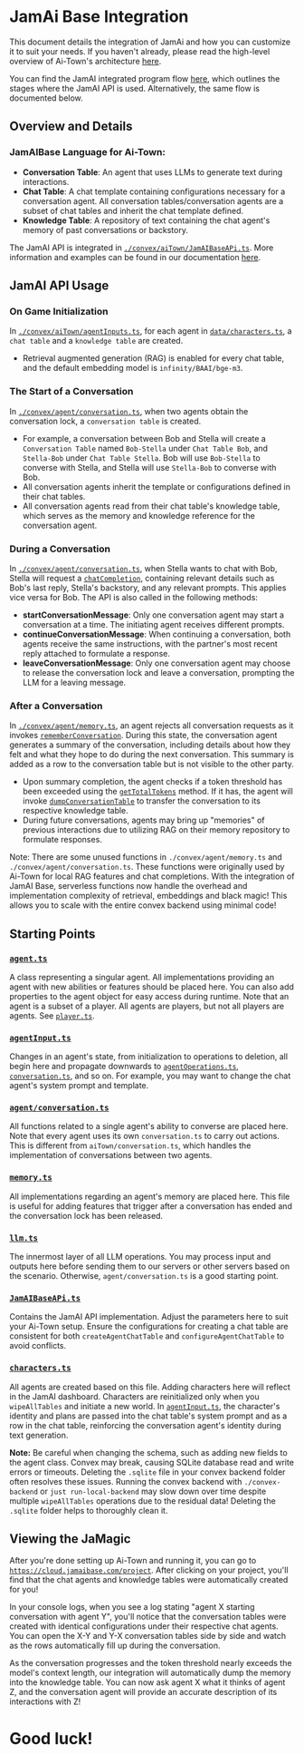 # JamAi Base Integration

This document details the integration of JamAi and how you can customize it to suit your needs. If you haven't already, please read the high-level overview of Ai-Town's architecture [here](./ARCHITECTURE.md).

You can find the JamAI integrated program flow [here](https://viewer.diagrams.net/?tags=%7B%7D&highlight=0000ff&edit=_blank&layers=1&nav=1&title=aitownagent.drawio#R7V1Zk9o6Fv4t80Dd5AHKO%2FDYoZtM5mbpezuz5KlLYAFO25bjpZf8%2BtFqbFkGQ5utIZVKsCzL0tHR0XcWHXfMUfD8MQbR4gtyod8xNPe5Y153DMPQ%2Bhb%2Bj5S8sBJdGw5YyTz2XF62LLjzfkNRkZdmnguTUsUUIT%2F1onLhFIUhnKalMhDH6KlcbYb88lsjMIeVgrsp8Kul%2F%2FXcdMFKB7a2LP8n9OYL8WZd43cCICrzgmQBXPRUKDJvOuYoRihlv4LnEfQJ9QRd2HPjmrt5x2IYpk0euLVGsw8%2F%2F%2Bp2k8h1v%2F34M%2Fsa%2Fe6arJVH4Gd8wLyz6YugAHQxQfglitMFmqMQ%2BDfL0g8xykIXktdo%2BGpZ5zNCES7UceFPmKYvfHZBliJctEgDn9%2BtDoWPLkFZPIUr%2Bi9YAsRzmK6ox4dFxlJ4ASfUR4gCmMYvuEIMfZB6j%2BXJB5yH5nm9JZnxD07pDaiuV6h%2Bh0eQVknv%2B5jPCYmfFl4K7yJAifGE11pDAj7COIXPK4cs1mqf8ylfqRa%2FfFpyvS5YeVHg%2BIG2IyLZJ86aRkPWtI6KNY0K1T%2BCAOKST6FXZdD9s6XuNORLZ1d82a9Q6Cs6BGfOUJjym4b2Kk61GnKqc1ScOjxx%2BdCU6oOjorpVofoMxaR7YLog75sTOhiOj0f0wfUe8c85%2BTldgJQOduITYQKfvSTFXRuLqrgvhdqViYwXKJhkyfqNcIFi7zdeGKBNEWSXRZChEkGOQgTp%2Bq5kkFOZhVEMQUpIK1EahC7%2Bd4TCmTfPYlLy99XHA8hxW5OIOLAPLMf1Kgo7LQEyaChABBceiQQZ1CEMSrLDIwxLPzTC0Ksg7DAQAxM1fvlf8eIHaaxni8vrZ944u3rhV%2B1BEzEXre2SfNK1nu44%2FdK843dxkdR4HfDmb5FHNj3RtmWVGcrRJEZhg%2BFPLXnlKo7BS6FaRCokK96jq98zblhf9HPJqqwH6qeX5MlNOXZ5WGg2S2Dakbk%2FJ%2F4rFkQVdZyWqG7Mxrp5VLJa9LtA%2BGskYF5CnsZaoceBBwqx0E1wr1BIkd22GK4VmV7mVdtQyHRdBdl2J9SrmO3EeNhsysP2cfFwFXC8VcL3j4vwVePyuKgrljWVES2B0wfS7EyWJ1WNkquQLeuPbcge2%2BiVpU9fhShte6%2FSp2pN%2FURFt0%2F4tUzse8%2BlfU3JJGWh9ytbKpK4XoLpTpV8%2FEb8vzfzYFwh%2BO7JLKMsJZEthYgf7orGRnWz%2FBtOIVlnZMklEaYdTA4hewp4HC%2FKV8miflNZNDwuWVS12o5K8oWJIQZpUhiDado7AFPLuuhQhVv2qouKzfJ0d89hQ44VLe6fYz%2FF%2Fb%2Bs6e3N7cQe%2FPnr8zS9%2BxUoHDEXuu%2BD7ifvET9RutuHIDMGkSmxb2m9vs0vfxRuLc1b5EJYt3KrWH7BrGLGOrNYu5OqpOLB5nRltwuL6TveWgnET9EDDCmgzCiWVHmRDr796lrTKIjd7b9V7fXHwUHkK426eSDXWhF1XAptzlAFdpbYGD5PIXQJjPS9wEuPzQ6m6yqGVhrCzJ1xdNUQdmDvhtbTLLssy23HXCPM6dUtjD1MFawAL%2FeJUot8QyENGqs3FXwht9b%2BimtvIamdBBUBWhGMrKsV34eipWFvaGvLP5JBd4BvF%2F%2BU39KShyUPbsuHw7tR22vtlQ%2FYwxU%2BmbbcKWbVUHH6e0pTw4RxXIYJs6rnnXo4WeOpMI8LrRoKG1HRIP0Qoief9rUSyCTwqxq47nXHd%2FqS9Vk3bRWIVZmf%2B7va881Td%2BAaTbVq87gcuEZVA7vOgqgju1eI1TN37P6RqLn98PqYc%2FDYHLOqA%2BShd8dAMmsokczSDh1oZ1YBvzLUa6%2BQ%2F1ABTWZTZ27rYb9bIWAZAA%2Bs1XhWqr8yxKg1OFs12V5DH1aDUuSo2AAGM49ev%2FuKyCCKHul%2FvD8GgddX7t2K1bvF1v3vBMbfJj%2FJqTlD88EE%2BmJnLjjbC%2BN3fmWIxnIjH4Md84ow33zyztAs5r0v%2FnhP6aFNwPRhTldtV3qKyFFSd%2Fk%2Ff4Qste4MBJ7%2FwmqPUJggH4%2BL1sPdAAEhPO%2FMCC846oDWvsIn%2BSZ7JEAhStis5S9I6GImzetW9Mxu%2BF4Iu4Km9NZQ3KIz3%2BWNkFtRzFpz8jeJyINKoIIowk%2BH6%2BjZMUx36k4BUDY%2BzWK%2FEPDAGhQv0TZ8j%2B0Mp66jfE%2B3G8NfGUzS1l42hUO9P1C%2B7Pbb3ff9DKpN6q0Y0CJNI1pvjP%2FqQ6OnO4PeQOs5WEZcOUMHI7IxiDz87yPm%2FTEGXPfC9zxmAqilPrr9Cei7aja1R7WvUQfUVNi6i5cKcOnKa492f4DpFEZ8%2BYEo8r0pF93jnwkK%2Fzhr2uC9jATedNOXCJ4%2BhVyQgnbp0%2BkXSkkMU16DPL2sbuGKV143RU9ht2N%2FoCrPfUjOINjXnf51seqo1I%2Bk3KT9odkbyT5b06hL51L9WJLWPfXoE59D4SGtdJtIlCk98FOqFGZ44yfDo9sonsLXz2J7k9eMklefjoCOpa4GLOPBCk6jNRh71fJWAJMEs%2BFq%2FoqRXzvElySFQS3jhixeb0Un8b5DQp5gfJ%2BkCIPGUk%2FxhX1dahK%2FLIIxSOmBskKzenlU4PmeunnL49I1rUznFEX3UXkeejp5K3tx%2F7peqK3iU1VIaORjBLdAPpbN5bwQdH5owX9A7C1199WKx7AA5rmmUlAXMOZneCDXEDArYnqM2KK4DlFIQCRWQXypCPjePMSXPpxRPsX6Axbz%2FhUvDjzXpfqwSiFBuPbMp4kmFrge5vBWNBP5%2FJ6pDLc0FZqJbm%2BumuDLgnaygS5oNTnUF7pXJDPIkt4uSBbUrKCX54uU34IUr4uQlmA1JZ9FkQ3E6Mh2iVpqr9XlC7S0FZQUZa900pmSkpkfxdzUR2dVzHNSQzVuuLYUf%2BvUj1RYRkNjkHVcSSJEv0uEZ1I3UuKAAA%2FQCxkQcLBSbWha%2Fi8Fp0RWdrnYI5WmMKR%2BcJXCbvOH6nTvibIL9fVJ%2B8pHmr6YGpmeiVrnfcegkli5CKbskRPuV1fFE%2FH4FntbZauaKMoiuWxBNIpE5EgS3dCLPVIMY4JivN91%2BY0rypi%2B525H3PXzq0nza2gDMcubvuzVM0MfYk4NcqqBDZ7iwTXTUSH9KY57ieqossVhODeRMSxPlbDxSFTELPuc15Bp8kZJZXANMPfefCfwT8Uuk7jwUM5XxGZT%2B8hbJtuSAuXDQ4mK06TTXEUOw3oO0S94WThJovPguypTvfEhf8kSemwsTFIQimPDzBUToSjzWYHH4inlLZWy2qcwytKEbayC%2FVjZRsSTMKKkbhU0KKKbdcoqQYyi7wKuEcCo0sFa0Lcq2LqqbpkqHcGQkw20B%2FoanIxIFoDYJq%2BnKIiwakVGz8Cz0JYGoiBPmmgp6bUadjamol4hmsp3ZrSjV3UNqzRlVrmB3aVHENrB0cJxViDWuMsWOWs4X%2BcMJo%2BL%2B4RY5%2BqdwZNflImCkeLkMG46UwiFSiMXKL5TwCCfM17iJY39puklQuqNzxIRYeel4Rz%2F%2FMSN1wF4oDsHqUmcvhqx4mCmxUCMhi4tMhCEdD0Dd3m43OvBHv5PWP6vfG8Kux%2FQhN0VxbiA3aoDfdSiec%2Fi%2FWmPvbXqXa15XO0eZzk1%2FLrpKC8G%2BsS%2FI5evKzBLqdsJYioTOcgty5QY9Ciyy4aLaevSwRBW8LNkwecGdfJQMEU00zor7GltsUMpH45uViOlBkPFfrGzE%2BRWg5ynO95irU2peCZbbDU2uGpqvNiVS5PTlw3%2FTe3KtpRw0ZZzDO%2FarqzKGHNMeKoVW2Ut4EpILuoihvrCNpF377cDSW8CBZHairQ0HKrQYwBsZwVRBKlKy6CJVB1NfoptV2y3gIVkLtHG660yCTmzkMD4kWIBVbfzcwtEwJBKUtpQ5haWDFzULay9yxtmOU3oaUeeLWbZI3yPeT%2BW7yogYxSXKqOH5e%2F3h8ETxRQpdjv4oiLGzKoOr5vaXgFGg6TJOwYYg03JeB4Aw1Y5rlfH4b7B4FoyEB%2FQTx7wKFsqbFZuAE2Cj2icsqHx8GTxQ%2B9r79Wb5KpQ0ZI%2BzN9R8jOaU%2FpH1WOts6WmKI1l4PAR2PyHoVvqoayP5T2G8WDYxAdEVCD6w6iZm5Xxwscwlk3m5tj5bIN5eX3Y89jNWDgrpI3UAZBxOYKTVdH5%2FwapYo5dGPmIifCV1G1%2FTtM4W2co2XZKS%2FGaNU6OunhNxRBlnYRDqc6bPLWxy41lkwUv4sLfxprfOlz%2FshAuC%2BFNLYTXnc2oD1heGU4slODcmlQbKIxn2ftNd1CmAfNjn7hdFnyB28pSxN1Zm0Qqt6AmO1JksfKMt66KLN5ZugL7BOMbm7Zywz1DxHgDpynLTsuNgRrmHT%2BRPLNZ6mGCjX0%2FYOZBgsZGKIh8SHj77I2C1czJ9J1a5YSRjhfa8spgMU%2BHjuwhta%2BSJAtY5A3LfMtMhBOYPkGa3Iz7Q3moDnWZarMYBeIWdbpW2IJ67g89vjUSf5NzvXjPGZZZuyjE6azquUu75EI%2Bm%2FEb%2Bfgpk6jjNloxcb%2BGZ%2FHFhWPLHMumqz4e8TyIwdm3NvzjjfglHCnuQZU531K5JYyd5YS0Dx5bmEO%2Bs%2FFLXNJ%2FbKM%2Fr5UzS9ptrnVe0n9c0n%2FwMnHwfJzR2L7Wer7btA5VzKepi1qb1TV2pEv%2BjWOZKHbUbA%2FTVEqakIqDWct6FOXnD22dDCQLwvsAlPMWlF5dSlZhNk8bgSIYAiIf5lHaNXt2N83iCarpyEEzR%2BS%2FDpMholgjBvN7jPFAkNQT%2FaF0yy6%2FYTWfAMYhNXSK8UjDBy%2Bc36%2BaVw8L9NBLMcgbf7gizDGezGGXPQvj7qPRDcwyTcXf7fJfKDWXHWfEsK0ChD2zjBi5ylTUCJS5%2BlrKiHEB8LsD8Be0rnzZBa1X0XqMnsgVcN0VHS4htg1805e12tpaPU814lQxuexWq4XifAw1mE%2FKvVd8z8Iro61ioxiWQBCUHqSBXZtjsR1gLOd8MFZfymY%2B6Fcxlt5XxQZskc1cAbEaWq%2BP4HBYntm8q%2FU0Pf94EUtvblrrEpwrv2ZUO4Fr81UJa%2FqxnEwbyp9kHsqxI41znlmVpgypqR2fTrObfM%2F83I8iyl9B0OQjhFvnuNP0PU%2B36sjOG4lFusQYNYt2oDaykTLlwKujKbZ1sW9Cr9W%2B92%2BTFGB1gMRp8AgN8bF0%2FBORw4v%2FAgG1prY54pN348uSaajARqalkLE7O10oMNcBvfjDTal46l78hjNTf7rwsomcySZSyEnaEZn7qjkPVwTtvTH56RgSsjMUBvyhSoDqO8ux5qgCz%2FcqQZ2N6XjqEvTiRrnEQSnfc%2FGsHMqzUkg9tg%2BKXIz%2F%2BzP%2BrzH718GSzT7LIwWjwGACXXe7%2BAwpJuN0QjGcXYdirD91uM9gjNoPzxc9BQNdgUz2%2BXkSp0GCv4PZbtda9Z2mX6HYj5FXzq%2B0%2FNTtpkZe%2BQiqbtr7%2FZKJo%2FqSyVvTz0XGuSCAKH7plXJ2n6NCzva6AAaYGmMv73v5ewMHse1ubMKFzxGKUzGmDv20LqKiYEL%2BwSg6fvFoDt%2BfICDBrZhUZHCALg0WQUNz9LLUs730mTRCPs5LUvbeAZIR9zfL8av4qu%2FMi2liefosCv0X2tLUz1yW%2BNaHj4D2iiyKXp2J4%2BDH3N6gjcVyJMFqW4ptWVcdNtuhkaWBu37HRhZnU0JejCwXI8vFyHIxsuzGyDLOIh8B955suK11%2BxQ%2FsXz5%2FPQmpqsg81MPb3YE1GM8F1CT0ukQiXS5VRIVILrH2yA2rY5VgfoU4JZtWheiEaLd57aupTXwQraVZMvDqctUW2dDXUc49aD2YLcc7NhueUThzQPZgmWL2JwC0O%2BrTGi6HM%2B4U6tlg6zhe41v1vROKb7Z6TudvcY3CwXuSCyh5qAckqw72356wzLllmQ1fGtL6EUFPPgRqHPT965vPt98v7lofOUDiysOWF2c7fsHPMxzeS6OWtOUIE9fAXl0ra%2FYLHd0pOtT3P%2FLmt7e3E7swZ%2B%2FPk%2FTu19Btxov%2B7cQW7L3Qbg82Ed9Ysi%2BYptkQQDowGkl6Rkfgkfi2pBAVBnyqGalwAZtmOflL%2BDpqk%2FUOCr8uYV1vkPOSqO0iBfwoBZfaEyGefN%2F), which outlines the stages where the JamAI API is used. Alternatively, the same flow is documented below.

## Overview and Details

### JamAIBase Language for Ai-Town:
- **Conversation Table**: An agent that uses LLMs to generate text during interactions.
- **Chat Table**: A chat template containing configurations necessary for a conversation agent. All conversation tables/conversation agents are a subset of chat tables and inherit the chat template defined.
- **Knowledge Table**: A repository of text containing the chat agent's memory of past conversations or backstory.

The JamAI API is integrated in [`./convex/aiTown/JamAIBaseAPi.ts`](./convex/aiTown/JamAIBaseAPi.ts). More information and examples can be found in our documentation [here](https://docs.jamaibase.com/).

## JamAI API Usage

### On Game Initialization
In [`./convex/aiTown/agentInputs.ts`](./convex/aiTown/agentInputs.ts), for each agent in [`data/characters.ts`](data/characters.ts), a `chat table` and a `knowledge table` are created.
- Retrieval augmented generation (RAG) is enabled for every chat table, and the default embedding model is `infinity/BAAI/bge-m3`.

### The Start of a Conversation
In [`./convex/agent/conversation.ts`](./convex/agent/conversation.ts), when two agents obtain the conversation lock, a `conversation table` is created.
- For example, a conversation between Bob and Stella will create a `Conversation Table` named `Bob-Stella` under `Chat Table Bob`, and `Stella-Bob` under `Chat Table Stella`. Bob will use `Bob-Stella` to converse with Stella, and Stella will use `Stella-Bob` to converse with Bob.
- All conversation agents inherit the template or configurations defined in their chat tables.
- All conversation agents read from their chat table's knowledge table, which serves as the memory and knowledge reference for the conversation agent.

### During a Conversation
In [`./convex/agent/conversation.ts`](./convex/agent/conversation.ts), when Stella wants to chat with Bob, Stella will request a [`chatCompletion`](./convex/util/llm.ts), containing relevant details such as Bob's last reply, Stella's backstory, and any relevant prompts. This applies vice versa for Bob. The API is also called in the following methods:
- **startConversationMessage**: Only one conversation agent may start a conversation at a time. The initiating agent receives different prompts.
- **continueConversationMessage**: When continuing a conversation, both agents receive the same instructions, with the partner's most recent reply attached to formulate a response.
- **leaveConversationMessage**: Only one conversation agent may choose to release the conversation lock and leave a conversation, prompting the LLM for a leaving message.

### After a Conversation
In [`./convex/agent/memory.ts`](./convex/agent/memory.ts), an agent rejects all conversation requests as it invokes [`rememberConversation`](./convex/agent/memory.ts). During this state, the conversation agent generates a summary of the conversation, including details about how they felt and what they hope to do during the next conversation. This summary is added as a row to the conversation table but is not visible to the other party.
- Upon summary completion, the agent checks if a token threshold has been exceeded using the [`getTotalTokens`](./convex/util/llm.ts) method. If it has, the agent will invoke [`dumpConversationTable`](./convex/agent/conversation.ts) to transfer the conversation to its respective knowledge table.
- During future conversations, agents may bring up "memories" of previous interactions due to utilizing RAG on their memory repository to formulate responses.

Note: There are some unused functions in `./convex/agent/memory.ts` and `./convex/agent/conversation.ts`. These functions were originally used by Ai-Town for local RAG features and chat completions. With the integration of JamAI Base, serverless functions now handle the overhead and implementation complexity of retrieval, embeddings and black magic! This allows you to scale with the entire convex backend using minimal code!

## Starting Points

### [`agent.ts`](./convex/aiTown/agent.ts)
A class representing a singular agent. All implementations providing an agent with new abilities or features should be placed here. You can also add properties to the agent object for easy access during runtime. Note that an agent is a subset of a player. All agents are players, but not all players are agents. See [`player.ts`](./convex/aiTown/player.ts).

### [`agentInput.ts`](./convex/aiTown/agentInputs.ts)
Changes in an agent's state, from initialization to operations to deletion, all begin here and propagate downwards to [`agentOperations.ts`](./convex/aiTown/agentOperations.ts), [`conversation.ts`](./convex/agent/conversation.ts), and so on. For example, you may want to change the chat agent's system prompt and template.

### [`agent/conversation.ts`](./convex/agent/conversation.ts)
All functions related to a single agent's ability to converse are placed here. Note that every agent uses its own `conversation.ts` to carry out actions. This is different from `aiTown/conversation.ts`, which handles the implementation of conversations between two agents.

### [`memory.ts`](./convex/agent/memory.ts)
All implementations regarding an agent's memory are placed here. This file is useful for adding features that trigger after a conversation has ended and the conversation lock has been released.

### [`llm.ts`](./convex/util/llm.ts)
The innermost layer of all LLM operations. You may process input and outputs here before sending them to our servers or other servers based on the scenario. Otherwise, `agent/conversation.ts` is a good starting point.

### [`JamAIBaseAPi.ts`](./convex/aiTown/JamAIBaseAPi.ts)
Contains the JamAI API implementation. Adjust the parameters here to suit your Ai-Town setup. Ensure the configurations for creating a chat table are consistent for both `createAgentChatTable` and `configureAgentChatTable` to avoid conflicts.

### [`characters.ts`](./data/characters.ts)
All agents are created based on this file. Adding characters here will reflect in the JamAI dashboard. Characters are reinitialized only when you `wipeAllTables` and initiate a new world. In [`agentInput.ts`](./convex/aiTown/agentInputs.ts), the character's identity and plans are passed into the chat table's system prompt and as a row in the chat table, reinforcing the conversation agent's identity during text generation.

**Note:** Be careful when changing the schema, such as adding new fields to the agent class. Convex may break, causing SQLite database read and write errors or timeouts. Deleting the `.sqlite` file in your convex backend folder often resolves these issues. Running the convex backend with `./convex-backend` or `just run-local-backend` may slow down over time despite multiple `wipeAllTables` operations due to the residual data! Deleting the `.sqlite` folder helps to thoroughly clean it.

## Viewing the JaMagic

After you're done setting up Ai-Town and running it, you can go to [`https://cloud.jamaibase.com/project`](https://cloud.jamaibase.com/project). After clicking on your project, you'll find that the chat agents and knowledge tables were automatically created for you!

In your console logs, when you see a log stating "agent X starting conversation with agent Y", you'll notice that the conversation tables were created with identical configurations under their respective chat agents. You can open the X-Y and Y-X conversation tables side by side and watch as the rows automatically fill up during the conversation.

As the conversation progresses and the token threshold nearly exceeds the model's context length, our integration will automatically dump the memory into the knowledge table. You can now ask agent X what it thinks of agent Z, and the conversation agent will provide an accurate description of its interactions with Z!

# Good luck!
